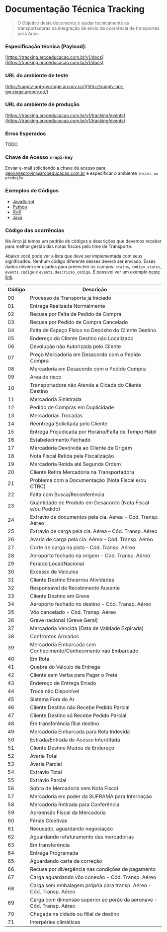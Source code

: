 
# Documentação Técnica Tracking
> O Objetivo deste documento é ajudar tecnicamente as transportadoras na integração de envio de ocorrência de transportes para Arco.

### Especificação técnica (Payload):
[https://tracking.arcoeducacao.com.br/v1/docs](https://tracking.arcoeducacao.com.br/v1/docs)

###  URL do ambiente de teste
[http://supply-api-gw.stage.arcocv.co/](http://supply-api-gw.stage.arcocv.co/)

### URL do ambiente de produção
[https://tracking.arcoeducacao.com.br/v1/tracking/events](https://tracking.arcoeducacao.com.br/v1/tracking/events)

### Erros Esperados
TODO

### Chave de Acesso `x-api-key`
Enviar e-mail solicitando a chave de acesso para geovaneprovin@arcoeducacao.com.br e especificar o ambiente `testes ou produção`

### Exemplos de Códigos
- [JavaScript](JavaScript)
- [Python](Python)
- [PHP](PHP)
- [Java](Java)
  
### Código das ocorrências
Na Arco já temos um padrão de códigos e descrições que devemos receber para melhor gestão das notas fiscais pelo time de Transporte.

Abaixo você pode ver a lista que deve ser implementada com seus significados. Nenhum código diferente desses deverá ser enviado. Esses dados devem ser usados para preencher os campos: `status`, `codigo_status`, `events.codigo` e `events.descricao_codigo`. É possível ver um exemplo [neste link](https://1ciiwix04k.execute-api.us-east-1.amazonaws.com/prod/v1/docs-tracking-external-openapi).

| Código | Descrição |
| --- | --- |
| 00 | Processo de Transporte já Iniciado |
| 01 | Entrega Realizada Normalmente |
| 02 | Recusa por Falta de Pedido de Compra |
| 03 | Recusa por Pedido de Compra Cancelado |
| 04 | Falta de Espaço Físico no Depósito do Cliente Destino |
| 05 | Endereço do Cliente Destino não Localizado |
| 06 | Devolução não Autorizada pelo Cliente |
| 07 | Preço Mercadoria em Desacordo com o Pedido Compra |
| 08 | Mercadoria em Desacordo com o Pedido Compra |
| 09 | Area de risco |
| 10 | Transportadora não Atende a Cidade do Cliente Destino |
| 11 | Mercadoria Sinistrada |
| 12 | Pedido de Compras em Duplicidade |
| 13 | Mercadorias Trocadas |
| 14 | Reentrega Solicitada pelo Cliente |
| 15 | Entrega Prejudicada por Horário/Falta de Tempo Hábil |
| 16 | Estabelecimento Fechado |
| 17 | Mercadoria Devolvida ao Cliente de Origem |
| 18 | Nota Fiscal Retida pela Fiscalização |
| 19 | Mercadoria Retida até Segunda Ordem |
| 20 | Cliente Retira Mercadoria na Transportadora |
| 21 | Problema com a Documentação (Nota Fiscal e/ou CTRC) |
| 22 | Falta com Busca/Reconferência |
| 23 | Quantidade de Produto em Desacordo (Nota Fiscal e/ou Pedido) |
| 24 | Extravio de documentos pela cia. Aérea - Cód. Transp. Aéreo |
| 25 | Extravio de carga pela cia. Aérea – Cód. Transp. Aéreo |
| 26 | Avaria de carga pela cia. Aérea – Cód. Transp. Aéreo |
| 27 | Corte de carga na pista – Cód. Transp. Aéreo |
| 28 | Aeroporto fechado na origem - Cód. Transp. Aéreo |
| 29 | Feriado Local/Nacional |
| 30 | Excesso de Veículos |
| 31 | Cliente Destino Encerrou Atividades |
| 32 | Responsável de Recebimento Ausente |
| 33 | Cliente Destino em Greve |
| 34 | Aeroporto fechado no destino - Cód. Transp. Aéreo |
| 35 | Vôo cancelado - Cód. Transp. Aéreo |
| 36 | Greve nacional (Greve Geral) |
| 37 | Mercadoria Vencida (Data de Validade Expirada) |
| 38 | Confrontos Armados |
| 39 | Mercadoria Embarcada sem Conhecimento/Conhecimento não Embarcado |
| 40 | Em Rota |
| 41 | Quebra do Veiculo de Entrega |
| 42 | Cliente sem Verba para Pagar o Frete |
| 43 | Endereço de Entrega Errado |
| 44 | Troca não Disponível |
| 45 | Sistema Fora do Ar |
| 46 | Cliente Destino não Recebe Pedido Parcial |
| 47 | Cliente Destino só Recebe Pedido Parcial |
| 48 | Em transferência filial destino |
| 49 | Mercadoria Embarcada para Rota Indevida |
| 50 | Estrada/Entrada de Acesso Interditada |
| 51 | Cliente Destino Mudou de Endereço |
| 52 | Avaria Total |
| 53 | Avaria Parcial |
| 54 | Extravio Total |
| 55 | Extravio Parcial |
| 56 | Sobra de Mercadoria sem Nota Fiscal |
| 57 | Mercadoria em poder da SUFRAMA para Internação |
| 58 | Mercadoria Retirada para Conferência |
| 59 | Apreensão Fiscal da Mercadoria |
| 60 | Férias Coletivas |
| 61 | Recusado, aguardando negociação |
| 62 | Aguardando refaturamento das mercadorias |
| 63 | Em transferência |
| 64 | Entrega Programada |
| 65 | Aguardando carta de correção |
| 66 | Recusa por divergência nas condições de pagamento |
| 67 | Carga aguardando vôo conexão - Cód. Transp. Aéreo |
| 68 | Carga sem embalagem própria para transp. Aéreo - Cód. Transp. Aéreo |
| 69 | Carga com dimensão superior ao porão da aeronave - Cód. Transp. Aéreo |
| 70 | Chegada na cidade ou filial de destino |
| 71 | Interpéries climáticas |
